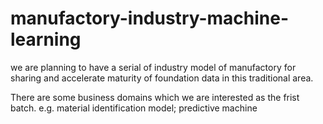 # manufactory-industry-machine-learning

we are planning to have a serial of industry model of manufactory for sharing and accelerate maturity of foundation data in this traditional area.

There are some business domains which we are interested as the frist batch. e.g. material identification model; predictive machine
